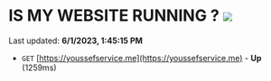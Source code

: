 # IS MY WEBSITE RUNNING ? [![](https://img.shields.io/static/v1?label=Sponsor&message=%E2%9D%A4&logo=GitHub&color=%23fe8e86)](https://github.com/sponsors/<username>)

Last updated: **6/1/2023, 1:45:15 PM**

- `GET` [https://youssefservice.me](https://youssefservice.me) - **Up** (1259ms)
